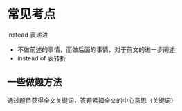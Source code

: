 # 常见考点

instead 表递进

- 不做前述的事情，而做后面的事情，对于前文的进一步阐述
- instead of 表转折

## 一些做题方法

通过题目获得全文关键词，答题紧扣全文的中心意思（关键词）
